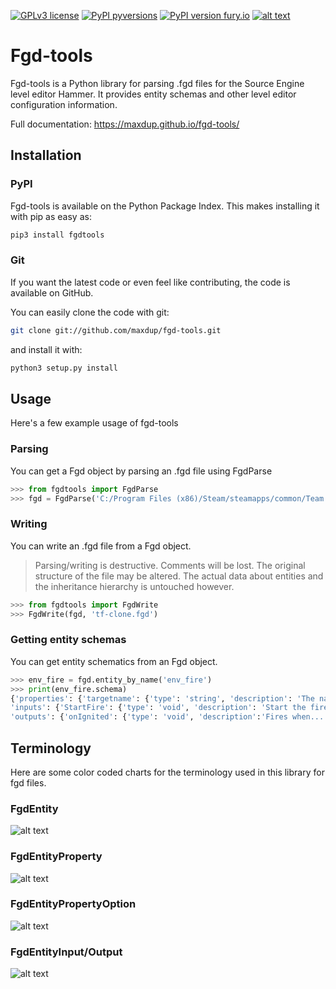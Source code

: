 [![GPLv3 license](https://img.shields.io/badge/License-GPLv3-blue.svg)](https://github.com/maxdup/fgd-tools/blob/master/LICENSE.txt)
[![PyPI pyversions](https://img.shields.io/pypi/pyversions/fgdtools.svg)](https://pypi.python.org/pypi/fgdtools/)
[![PyPI version fury.io](https://badge.fury.io/py/fgdtools.svg)](https://pypi.python.org/pypi/fgdtools/)
[![alt text](https://github.com/maxdup/fgd-tools/blob/master/docs/source/coverage.svg "coverage")]()

# Fgd-tools

Fgd-tools is a Python library for parsing .fgd files for the Source Engine level editor Hammer. It provides entity schemas and other level editor configuration information.

Full documentation: https://maxdup.github.io/fgd-tools/

## Installation

### PyPI

Fgd-tools is available on the Python Package Index. This makes installing it with pip as easy as:

```bash
pip3 install fgdtools
```

### Git

If you want the latest code or even feel like contributing, the code is available on GitHub.

You can easily clone the code with git:

```bash
git clone git://github.com/maxdup/fgd-tools.git
```

and install it with:

```bash
python3 setup.py install
```

## Usage

Here's a few example usage of fgd-tools

### Parsing

You can get a Fgd object by parsing an .fgd file using FgdParse

```python
>>> from fgdtools import FgdParse
>>> fgd = FgdParse('C:/Program Files (x86)/Steam/steamapps/common/Team Fortress 2/bin/tf.fgd')
```

### Writing

You can write an .fgd file from a Fgd object.


> Parsing/writing is destructive. Comments will be lost. The original structure of the file may be altered. The actual data about entities and the inheritance hierarchy is untouched however.

```python
>>> from fgdtools import FgdWrite
>>> FgdWrite(fgd, 'tf-clone.fgd')
```

### Getting entity schemas

You can get entity schematics from an Fgd object.

```python
>>> env_fire = fgd.entity_by_name('env_fire')
>>> print(env_fire.schema)
{'properties': {'targetname': {'type': 'string', 'description': 'The name...'}, ...},
'inputs': {'StartFire': {'type': 'void', 'description': 'Start the fire'}, ...},
'outputs': {'onIgnited': {'type': 'void', 'description':'Fires when...'}, ...}}
```

## Terminology

Here are some color coded charts for the terminology used in this library for fgd files.

### FgdEntity
![alt text](https://github.com/maxdup/fgd-tools/raw/master/docs/source/_static/fgdentity.jpg "FgdEntity terminology")

### FgdEntityProperty
![alt text](https://github.com/maxdup/fgd-tools/raw/master/docs/source/_static/fgdentityproperty.jpg "FgdEntity terminology")

### FgdEntityPropertyOption
![alt text](https://github.com/maxdup/fgd-tools/raw/master/docs/source/_static/fgdentitypropertyoption.jpg "FgdEntity terminology")

### FgdEntityInput/Output
![alt text](https://github.com/maxdup/fgd-tools/raw/master/docs/source/_static/fgdentityio.jpg "FgdEntity terminology")

